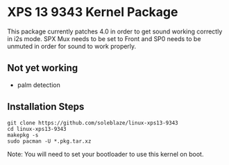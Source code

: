 # XPS 13 9343 Kernel Package

This package currently patches 4.0 in order to get sound working correctly in i2s mode.  SPX Mux needs to be set to Front and SP0 needs to be unmuted in order for sound to work properly.

## Not yet working

* palm detection

## Installation Steps

    git clone https://github.com/soleblaze/linux-xps13-9343
    cd linux-xps13-9343
    makepkg -s
    sudo pacman -U *.pkg.tar.xz

Note: You will need to set your bootloader to use this kernel on boot.
